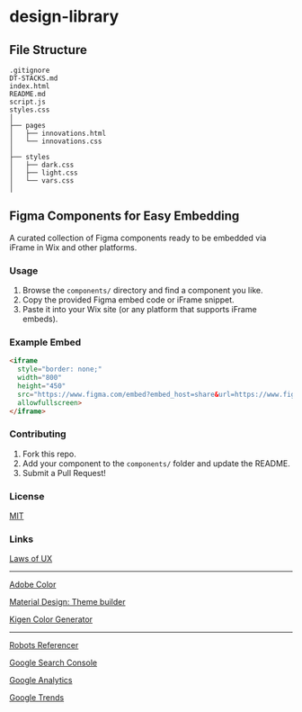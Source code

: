 # design-library

## File Structure

```
.gitignore
DT-STACKS.md
index.html
README.md
script.js
styles.css
│
├── pages
│   ├── innovations.html
│   └── innovations.css
│   
├── styles
│   ├── dark.css
│   ├── light.css
│   └── vars.css
│   
```

## Figma Components for Easy Embedding

A curated collection of Figma components ready to be embedded via iFrame in Wix and other platforms.

### Usage

1. Browse the `components/` directory and find a component you like.
2. Copy the provided Figma embed code or iFrame snippet.
3. Paste it into your Wix site (or any platform that supports iFrame embeds).

### Example Embed

```html
<iframe
  style="border: none;"
  width="800"
  height="450"
  src="https://www.figma.com/embed?embed_host=share&url=https://www.figma.com/file/your-file-id/your-component"
  allowfullscreen>
</iframe>
```

### Contributing

1. Fork this repo.
2. Add your component to the `components/` folder and update the README.
3. Submit a Pull Request!

### License

[MIT](LICENSE)

### Links

[Laws of UX](https://lawsofux.com)

---

[Adobe Color](https://color.adobe.com/create/color-wheel)

[Material Design: Theme builder](http://material-foundation.github.io/material-theme-builder/?primary=%23033C5A&tertiary=%23AA9868&custom%3Ablue=%230190DB&custom%3Ayellow=%23FFC72C&colorMatch=false)

[Kigen Color Generator](https://kigen.design/color)

---

[Robots Referencer](https://developers.google.com/search/blog/2025/03/robotstxt-flexible-way-to-control?hl=en)

[Google Search Console](https://search.google.com)

[Google Analytics](https://analytics.google.com)

[Google Trends](https://trends.google.com)